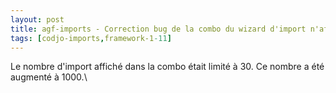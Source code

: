 ```yaml
---
layout: post
title: agf-imports - Correction bug de la combo du wizard d'import n'affichant pas tous les imports.
tags: [codjo-imports,framework-1-11]
---
```

Le nombre d'import affiché dans la combo était limité à 30. Ce nombre a été augmenté à 1000.\\